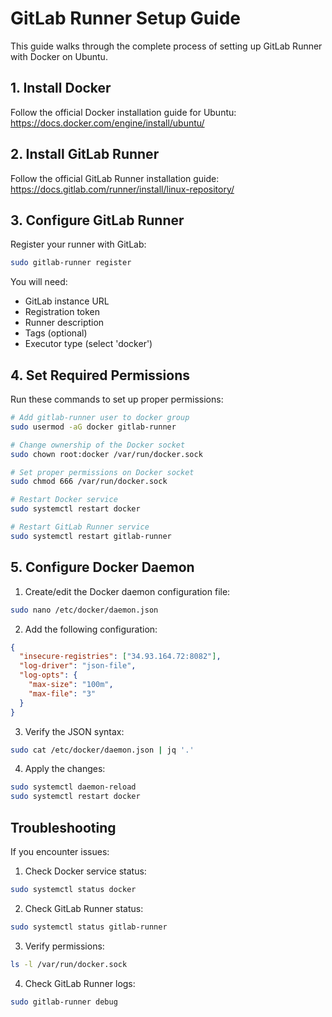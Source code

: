 # GitLab Runner Setup Guide

This guide walks through the complete process of setting up GitLab Runner with Docker on Ubuntu.

## 1. Install Docker

Follow the official Docker installation guide for Ubuntu: https://docs.docker.com/engine/install/ubuntu/

## 2. Install GitLab Runner

Follow the official GitLab Runner installation guide: https://docs.gitlab.com/runner/install/linux-repository/

## 3. Configure GitLab Runner

Register your runner with GitLab:
```bash
sudo gitlab-runner register
```

You will need:
- GitLab instance URL
- Registration token
- Runner description
- Tags (optional)
- Executor type (select 'docker')

## 4. Set Required Permissions

Run these commands to set up proper permissions:
```bash
# Add gitlab-runner user to docker group
sudo usermod -aG docker gitlab-runner

# Change ownership of the Docker socket
sudo chown root:docker /var/run/docker.sock

# Set proper permissions on Docker socket
sudo chmod 666 /var/run/docker.sock

# Restart Docker service
sudo systemctl restart docker

# Restart GitLab Runner service
sudo systemctl restart gitlab-runner
```

## 5. Configure Docker Daemon

1. Create/edit the Docker daemon configuration file:
```bash
sudo nano /etc/docker/daemon.json
```

2. Add the following configuration:
```json
{
  "insecure-registries": ["34.93.164.72:8082"],
  "log-driver": "json-file",
  "log-opts": {
    "max-size": "100m",
    "max-file": "3"
  }
}
```

3. Verify the JSON syntax:
```bash
sudo cat /etc/docker/daemon.json | jq '.'
```

4. Apply the changes:
```bash
sudo systemctl daemon-reload
sudo systemctl restart docker
```

## Troubleshooting

If you encounter issues:

1. Check Docker service status:
```bash
sudo systemctl status docker
```

2. Check GitLab Runner status:
```bash
sudo systemctl status gitlab-runner
```

3. Verify permissions:
```bash
ls -l /var/run/docker.sock
```

4. Check GitLab Runner logs:
```bash
sudo gitlab-runner debug
```
